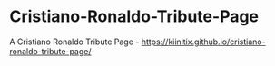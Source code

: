 # Cristiano-Ronaldo-Tribute-Page
A Cristiano Ronaldo Tribute Page - https://kiinitix.github.io/cristiano-ronaldo-tribute-page/
